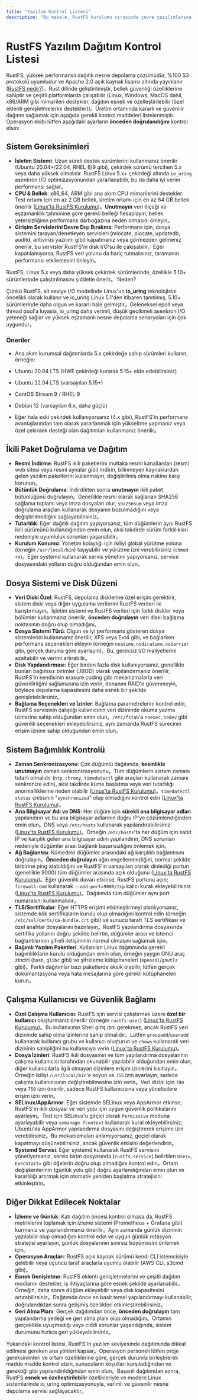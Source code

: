 ```yaml
---
title: "Yazılım Kontrol Listesi"
description: "Bu makale, RustFS kurulumu sırasında çevre yazılımlarına dikkat edilmesi gereken noktaları açıklar, işletim sistemi, ikili paketler vb. dahil."
---
```




# RustFS Yazılım Dağıtım Kontrol Listesi

RustFS, yüksek performanslı dağıtık nesne depolama çözümüdür, %100 S3 protokolü uyumludur ve Apache 2.0 açık kaynak lisansı altında yayınlanır ([RustFS nedir?](https://rustfs.com/docs/#:~:text=RustFS%E6%98%AF%E4%B8%80%E7%A7%8D%E5%AF%B9%E8%B1%A1%E5%AD%98%E5%82%A8%E8%A7%A3%E5%86%B3%E6%96%B9%E6%A1%88%EF%BC%8C%E4%BD%BF%E7%94%A8Apache2%20%E8%AE%B8%E5%8F%AF%E8%AF%81%E5%8F%91%E8%A1%8C%E7%9A%84%E5%BC%80%E6%BA%90%E5%88%86%E5%B8%83%E5%BC%8F%E5%AF%B9%E8%B1%A1%E5%AD%98%E5%82%A8%E3%80%82))。Rust dilinde geliştirilmiştir, bellek güvenliği özelliklerine sahiptir ve çeşitli platformlarda çalışabilir (Linux, Windows, MacOS dahil, x86/ARM gibi mimarileri destekler, dağıtım esnek ve özelleştirilebilir (özel eklenti genişletmelerini destekler))。Üretim ortamında kararlı ve güvenilir dağıtım sağlamak için aşağıda gerekli kontrol maddeleri listelenmiştir. Operasyon ekibi lütfen aşağıdaki ayarların **önceden doğrulandığını** kontrol etsin:

## Sistem Gereksinimleri

- **İşletim Sistemi**: Uzun süreli destek sürümlerini kullanmanız önerilir (Ubuntu 20.04+/22.04, RHEL 8/9 gibi), çekirdek sürümü tercihen 5.x veya daha yüksek olmalıdır. RustFS Linux 5.x+ çekirdeği altında `io_uring` asenkron I/O optimizasyonundan yararlanabilir, bu da daha iyi verim performansı sağlar。
- **CPU & Bellek**: x86_64, ARM gibi ana akım CPU mimarilerini destekler. Test ortamı için en az 2 GB bellek, üretim ortamı için en az 64 GB bellek önerilir ([Linux'ta RustFS Kurulumu](https://rustfs.com/docs/install/linux/#:~:text=2))。**Unutmayın** veri ölçeği ve eşzamanlılık tahminine göre gerekli belleği hesaplayın, bellek yetersizliğinin performans darboğazına neden olmasını önleyin。
- **Girişim Servislerini Devre Dışı Bırakma**: Performans için, dosya sistemini tarayan/denetleyen servisleri (mlocate, plocate, updatedb, auditd, antivirüs yazılımı gibi) kapatmanız veya görmezden gelmeniz önerilir, bu servisler RustFS'in disk I/O'su ile çakışabilir。Eğer kapatılamıyorsa, RustFS veri yolunu da hariç tutmalısınız, taramanın performansı etkilemesini önleyin。

RustFS, Linux 5.x veya daha yüksek çekirdek sürümlerinde, özellikle 5.10+ sürümlerinde çalıştırılmasını şiddetle önerir。
Neden?

Çünkü RustFS, alt seviye I/O modelinde Linux'un **io_uring** teknolojisini öncelikli olarak kullanır ve io_uring Linux 5.1'den itibaren tanıtılmış, 5.10+ sürümlerinde daha olgun ve kararlı hale gelmiştir。Geleneksel epoll veya thread pool'a kıyasla, io_uring daha verimli, düşük gecikmeli asenkron I/O yeteneği sağlar ve yüksek eşzamanlı nesne depolama senaryoları için çok uygundur。

### Öneriler

- Ana akım kurumsal dağıtımlarda 5.x çekirdeğe sahip sürümleri kullanın, örneğin:
- Ubuntu 20.04 LTS (HWE çekirdeği kurarak 5.15+ elde edebilirsiniz)
- Ubuntu 22.04 LTS (varsayılan 5.15+)
- CentOS Stream 9 / RHEL 9
- Debian 12 (varsayılan 6.x, daha güçlü)

- Eğer hala eski çekirdek kullanıyorsanız (4.x gibi), RustFS'in performans avantajlarından tam olarak yararlanmak için yükseltme yapmanız veya özel çekirdek desteği olan dağıtımları kullanmanız önerilir。

## İkili Paket Doğrulama ve Dağıtım

- **Resmi İndirme**: RustFS ikili paketlerini mutlaka resmi kanallardan (resmi web sitesi veya resmi aynalar gibi) indirin, bilinmeyen kaynaklardan gelen yazılım paketlerini kullanmayın, değiştirilmiş olma riskine karşı korunun。
- **Bütünlük Doğrulama**: İndirdikten sonra **unutmayın** ikili paket bütünlüğünü doğrulayın。Genellikle resmi olarak sağlanan SHA256 sağlama toplamı veya imza dosyaları olur, `sha256sum` veya imza doğrulama araçları kullanarak dosyanın bozulmadığını veya değiştirilmediğini sağlayabilirsiniz。
- **Tutarlılık**: Eğer dağıtık dağıtım yapıyorsanız, tüm düğümlerin aynı RustFS ikili sürümünü kullandığından emin olun, aksi takdirde sürüm farklılıkları nedeniyle uyumluluk sorunları yaşanabilir。
- **Kurulum Konumu**: Yönetim kolaylığı için ikiliyi global yürütme yoluna (örneğin `/usr/local/bin`) taşıyabilir ve yürütme izni verebilirsiniz (`chmod +x`)。Eğer systemd kullanarak servis yönetimi yapıyorsanız, service dosyasındaki yolların doğru olduğundan emin olun。

## Dosya Sistemi ve Disk Düzeni

- **Veri Diski Özel**: RustFS, depolama disklerine özel erişim gerektirir, sistem diski veya diğer uygulama verilerini RustFS verileri ile karıştırmayın。İşletim sistemi ve RustFS verileri için farklı diskler veya bölümler kullanmanız önerilir; **önceden doğrulayın** veri diski bağlama noktasının doğru olup olmadığını。
- **Dosya Sistemi Türü**: Olgun ve iyi performans gösteren dosya sistemlerini kullanmanız önerilir, XFS veya Ext4 gibi, ve bağlarken performans seçenekleri ekleyin (örneğin `noatime,nodiratime,nobarrier` gibi, gerçek duruma göre ayarlayın)。Bu, gereksiz I/O maliyetlerini azaltabilir ve verimi artırabilir。
- **Disk Yapılandırması**: Eğer birden fazla disk kullanıyorsanız, genellikle bunları bağımsız birimler (JBOD) olarak yapılandırmanız önerilir, RustFS'in kendisinin erasure coding gibi mekanizmalarla veri güvenilirliğini sağlamasına izin verin, donanım RAID'e güvenmeyin, böylece depolama kapasitesini daha esnek bir şekilde genişletebilirsiniz。
- **Bağlama Seçenekleri ve İzinler**: Bağlama parametrelerini kontrol edin, RustFS servisinin çalıştığı kullanıcının veri dizininde okuma yazma izinlerine sahip olduğundan emin olun。`/etc/fstab`'a `noexec`, `nodev` gibi güvenlik seçenekleri ekleyebilirsiniz, aynı zamanda RustFS sürecinin erişim iznine sahip olduğundan emin olun。

## Sistem Bağımlılık Kontrolü

- **Zaman Senkronizasyonu**: Çok düğümlü dağıtımda, **kesinlikle unutmayın** zaman senkronizasyonunu。Tüm düğümlerin sistem zamanı tutarlı olmalıdır (`ntp`, `chrony`, `timedatectl` gibi araçları kullanarak zamanı senkronize edin), aksi takdirde küme başlatma veya veri tutarlılığı anormalliklerine neden olabilir ([Linux'ta RustFS Kurulumu](https://rustfs.com/docs/install/linux/#:~:text=2))。`timedatectl status` çıktısının "`synchronized`" olup olmadığını kontrol edin ([Linux'ta RustFS Kurulumu](https://rustfs.com/docs/install/linux/#:~:text=2))。
- **Ana Bilgisayar Adı ve DNS**: Her düğüm için **sürekli ana bilgisayar adları** yapılandırın ve bu ana bilgisayar adlarının doğru IP'ye çözümlendiğinden emin olun。DNS veya `/etc/hosts` kullanarak yapılandırabilirsiniz ([Linux'ta RustFS Kurulumu](https://rustfs.com/docs/install/linux/#:~:text=2))。Örneğin `/etc/hosts`'ta her düğüm için sabit IP ve karşılık gelen ana bilgisayar adını yapılandırın, DNS sorunları nedeniyle düğümler arası bağlantı başarısızlığını önlemek için。
- **Ağ Bağlantısı**: Kümedeki düğümler arasındaki ağ karşılıklı bağlantısını doğrulayın。**Önceden doğrulayın** ağın engellenmediğini, normal şekilde birbirine ping atabildiğini ve RustFS'in varsayılan olarak dinlediği portun (genellikle 9000) tüm düğümler arasında açık olduğunu ([Linux'ta RustFS Kurulumu](https://rustfs.com/docs/install/linux/#:~:text=%E6%88%96%E8%80%85%E6%94%BE%E8%A1%8CRustFS%E7%9A%849000%E7%AB%AF%E5%8F%A3%EF%BC%9A))。Eğer güvenlik duvarı etkinse, RustFS portunu açın; `firewall-cmd` kullanarak `--add-port=9000/tcp` kalıcı kuralı ekleyebilirsiniz ([Linux'ta RustFS Kurulumu](https://rustfs.com/docs/install/linux/#:~:text=%E6%88%96%E8%80%85%E6%94%BE%E8%A1%8CRustFS%E7%9A%849000%E7%AB%AF%E5%8F%A3%EF%BC%9A))。Dağıtımda tüm düğümler aynı port numarasını kullanmalıdır。
- **TLS/Sertifikalar**: Eğer HTTPS erişimi etkinleştirmeyi planlıyorsanız, sistemde kök sertifikaların kurulu olup olmadığını kontrol edin (örneğin `/etc/ssl/certs/ca-bundle.crt` gibi) ve sunucu tarafı TLS sertifikası ve özel anahtar dosyalarını hazırlayın。RustFS yapılandırma dosyasında sertifika yollarını doğru şekilde belirtin, düğümler arası ve istemci bağlantılarının şifreli iletişiminin normal olmasını sağlamak için。
- **Bağımlı Yazılım Paketleri**: Kullanılan Linux dağıtımında gerekli bağımlılıkların kurulu olduğundan emin olun, örneğin yaygın GNU araç zinciri (`bash`, `glibc` gibi) ve şifreleme kütüphaneleri (`openssl`/`gnutls` gibi)。Farklı dağıtımlar bazı paketlerde eksik olabilir, lütfen gerçek dokümantasyona veya hata mesajlarına göre gerekli kütüphaneleri kurun。

## Çalışma Kullanıcısı ve Güvenlik Bağlamı

- **Özel Çalışma Kullanıcısı**: RustFS için servisi çalıştırmak üzere **özel bir kullanıcı** oluşturmanız önerilir (örneğin `rustfs-user`) ([Linux'ta RustFS Kurulumu](https://rustfs.com/docs/install/linux/#:~:text=%E4%B8%89%E3%80%81%E9%85%8D%E7%BD%AE%E7%94%A8%E6%88%B7%E5%90%8D))。Bu kullanıcının Shell giriş izni gerekmez, ancak RustFS veri dizininde sahip olma izinlerine sahip olmalıdır。Lütfen `groupadd`/`useradd` kullanarak kullanıcı grubu ve kullanıcı oluşturun ve `chown` kullanarak veri dizininin sahipliğini bu kullanıcıya verin ([Linux'ta RustFS Kurulumu](https://rustfs.com/docs/install/linux/#:~:text=%E4%B8%89%E3%80%81%E9%85%8D%E7%BD%AE%E7%94%A8%E6%88%B7%E5%90%8D))。
- **Dosya İzinleri**: RustFS ikili dosyasının ve tüm yapılandırma dosyalarının çalışma kullanıcısı tarafından okunabilir yazılabilir olduğundan emin olun, diğer kullanıcılarla ilgili olmayan dizinlere erişim izinlerini kısıtlayın。Örneğin ikiliyi `/usr/local/bin`'e koyun ve `755` izni ayarlayın, sadece çalışma kullanıcısının değiştirebilmesine izin verin。Veri dizini için `700` veya `750` izni önerilir, sadece RustFS kullanıcısına veya yöneticilere erişim izni verin。
- **SELinux/AppArmor**: Eğer sistemde SELinux veya AppArmor etkinse, RustFS'in ikili dosyası ve veri yolu için uygun güvenlik politikalarını ayarlayın。Test için SELinux'u geçici olarak `Permissive` moduna ayarlayabilir veya `semanage fcontext` kullanarak kural ekleyebilirsiniz; Ubuntu'da AppArmor yapılandırma dosyasını değiştirerek erişime izin verebilirsiniz。Bu mekanizmaları anlamıyorsanız, geçici olarak kapatmayı düşünebilirsiniz, ancak güvenlik etkisini değerlendirin。
- **Systemd Servisi**: Eğer systemd kullanarak RustFS servisini yönetiyorsanız, servis birim dosyasında (`rustfs.service`) belirtilen `User=`, `ExecStart=` gibi öğelerin doğru olup olmadığını kontrol edin。Ortam değişkenlerinin (günlük yolu gibi) doğru ayarlandığından emin olun ve kararlılığı artırmak için otomatik yeniden başlatma stratejisini etkinleştirin。

## Diğer Dikkat Edilecek Noktalar

- **İzleme ve Günlük**: Katı dağıtım öncesi kontrol olmasa da, RustFS metriklerini toplamak için izleme sistemi (Prometheus + Grafana gibi) kurmanız ve yapılandırmanız önerilir。Aynı zamanda günlük dizininin yazılabilir olup olmadığını kontrol edin ve uygun günlük rotasyon stratejisi ayarlayın, günlük dosyalarının sınırsız büyümesini önlemek için。
- **Operasyon Araçları**: RustFS açık kaynak sürümü kendi CLI istemcisiyle gelebilir veya üçüncü taraf araçlarla uyumlu olabilir (AWS CLI, s3cmd gibi)。
- **Esnek Genişletme**: RustFS eklenti genişletmelerini ve çeşitli dağıtım modlarını destekler, iş ihtiyaçlarına göre esnek şekilde ayarlanabilir。Örneğin, daha sonra düğüm ekleyebilir veya disk kapasitesini artırabilirsiniz。Dağıtımda önce en basit temel yapılandırmayı kullanabilir, doğrulandıktan sonra gelişmiş özellikleri etkinleştirebilirsiniz。
- **Geri Alma Planı**: Gerçek dağıtımdan önce, **önceden doğrulayın** tam yapılandırma yedeği ve geri alma planı olup olmadığını。Ortamın gerçeklikle uyuşmadığı veya ciddi sorunlar yaşandığında, sistem durumunu hızlıca geri yükleyebilirsiniz。

Yukarıdaki kontrol listesi, RustFS'in yazılım seviyesinde dağıtımında dikkat edilmesi gereken ana yönleri kapsar。Operasyon personeli lütfen proje gereksinimleri ve ortam özelliklerine göre, gerçek durumla birleştirerek madde madde kontrol etsin, sunucuların koşulları karşıladığından ve gerektiği gibi yapılandırıldığından emin olun。Başarılı dağıtımdan sonra, RustFS **esnek ve özelleştirilebilir** özellikleriyle ve modern Linux sistemlerinde io_uring optimizasyonuyla, verimli ve güvenilir nesne depolama servisi sağlayacaktır。
